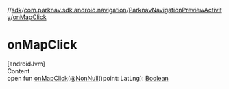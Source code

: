 //[sdk](../../../index.md)/[com.parknav.sdk.android.navigation](../index.md)/[ParknavNavigationPreviewActivity](index.md)/[onMapClick](on-map-click.md)



# onMapClick  
[androidJvm]  
Content  
open fun [onMapClick](on-map-click.md)(@[NonNull](https://developer.android.com/reference/kotlin/androidx/annotation/NonNull.html)()point: LatLng): [Boolean](https://kotlinlang.org/api/latest/jvm/stdlib/kotlin/-boolean/index.html)  



